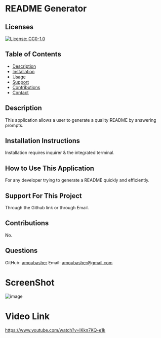 # README Generator

  ## Licenses
  [![License: CC0-1.0](https://img.shields.io/badge/License-CC0_1.0-lightgrey.svg)](http://creativecommons.org/publicdomain/zero/1.0/)

  ## Table of Contents
  - [Description](#description)
  - [Installation](#installation)
  - [Usage](#usage)
  - [Support](#support)
  - [Contributions](#contributions)
  - [Contact](#email)

  ## Description
  This application allows a user to generate a quality README by answering prompts.

  ## Installation Instructions
  Installation requires inquirer & the integrated terminal.

  ## How to Use This Application
  For any developer trying to generate a README quickly and efficiently.

  ## Support For This Project
  Through the Github link or through Email.

  ## Contributions
  No.

  ## Questions
  GitHub: [amoubasher](https://github.com/amoubasher)
  Email: [amoubasher@gmail.com](mailto:amoubasher@gmail.com)




# ScreenShot
![image](https://user-images.githubusercontent.com/68880379/205785319-b5d98a3c-b21e-4cb5-8a49-845e0b1bba42.png)

# Video Link
https://www.youtube.com/watch?v=IKkn7KQ-e1k

